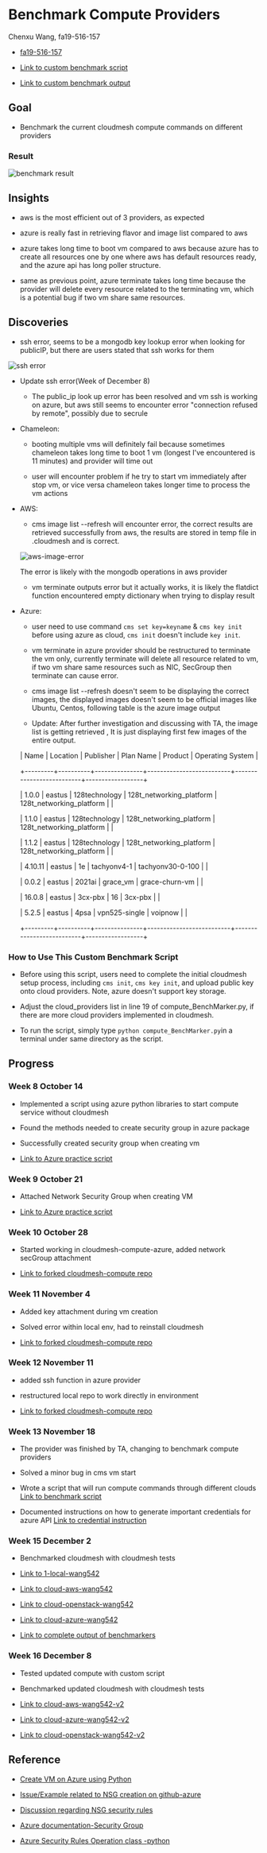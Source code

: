 # Benchmark Compute Providers

Chenxu Wang, fa19-516-157

- [fa19-516-157](https://github.com/cloudmesh-community/fa19-516-157)

- [Link to custom benchmark script](https://github.com/cloudmesh-community/fa19-516-157/blob/master/compute_BenchMarker.py)

- [Link to custom benchmark output](https://raw.githubusercontent.com/cloudmesh-community/fa19-516-157/master/benchmarkOutput_v2.txt)


## Goal

- Benchmark the current cloudmesh compute commands on different providers 

### Result

![benchmark result](../images/benchmark_res.PNG)


## Insights

- aws is the most efficient out of 3 providers, as expected

- azure is really fast in retrieving flavor and image list compared to aws

- azure takes long time to boot vm compared to aws because azure has to create 
all resources one by one where aws has default resources ready, and the azure api has long poller structure.

- same as previous point, azure terminate takes long time because the provider will delete every resource 
related to the terminating vm, which is a potential bug if two vm share same resources.


## Discoveries

- ssh error, seems to be a mongodb key lookup error when looking for publicIP, but there are users
stated that ssh works for them

![ssh error](../images/ssh-error.PNG)

- Update ssh error(Week of December 8)

  - The public_ip look up error has been resolved and vm ssh is working on azure, but aws still
    seems to encounter error "connection refused by remote", possibly due to secrule

- Chameleon:

    - booting multiple vms will definitely fail because sometimes chameleon takes long time
     to boot 1 vm (longest I've encountered is 11 minutes) and provider will time out 

    - user will encounter problem if he try to start vm immediately after stop vm, or vice versa
    chameleon takes longer time to process the vm actions 

- AWS:
    
    - cms image list --refresh will encounter error, the correct results are retrieved successfully
    from aws, the results are stored in temp file in .cloudmesh and is correct.
    
    ![aws-image-error](../images/aws-image-error.PNG)
 
    The error is likely with the mongodb operations in aws provider
    
    - vm terminate outputs error but it actually works, it is likely the flatdict function encountered
    empty dictionary when trying to display result
 
 - Azure:
    
    - user need to use command `cms set key=keyname` & `cms key init` before using azure as cloud,
    `cms init` doesn't include `key init`.
    
    - vm terminate in azure provider should be restructured to terminate the vm only, currently terminate
    will delete all resource related to vm, if two vm share same resources such as NIC, SecGroup then terminate
    can cause error.
    
    - cms image list --refresh doesn't seem to be displaying the correct images, the displayed images
    doesn't seem to be official images like Ubuntu, Centos, following table is the azure image output
    
    - Update: After further investigation and discussing with TA, the image list is getting retrieved
    , It is just displaying first few images of the entire output.
    

    | Name    | Location | Publisher     | Plan Name                | Product                  | Operating System |

    +---------+----------+---------------+--------------------------+--------------------------+------------------+

    | 1.0.0   | eastus   | 128technology | 128t_networking_platform | 128t_networking_platform |                  |

    | 1.1.0   | eastus   | 128technology | 128t_networking_platform | 128t_networking_platform |                  |

    | 1.1.2   | eastus   | 128technology | 128t_networking_platform | 128t_networking_platform |                  |

    | 4.10.11 | eastus   | 1e            | tachyonv4-1              | tachyonv30-0-100         |                  |

    | 0.0.2   | eastus   | 2021ai        | grace_vm                 | grace-churn-vm           |                  |

    | 16.0.8  | eastus   | 3cx-pbx       | 16                       | 3cx-pbx                  |                  |

    | 5.2.5   | eastus   | 4psa          | vpn525-single            | voipnow                  |                  |

    +---------+----------+---------------+--------------------------+--------------------------+------------------+

### How to Use This Custom Benchmark Script

- Before using this script, users need to complete the initial cloudmesh setup process, 
including `cms init`, `cms key init`, and upload public key onto cloud 
providers. Note, azure doesn't support key storage.

- Adjust the cloud_providers list in line 19 of compute_BenchMarker.py, 
if there are more cloud providers implemented in cloudmesh.

- To run the script, simply type `python compute_BenchMarker.py`in a terminal under 
same directory as the script.
    
## Progress

### Week 8 October 14

- Implemented a script using azure python libraries to start compute service without cloudmesh

- Found the methods needed to create security group in azure package

- Successfully created security group when creating vm 

- [Link to Azure practice script](https://github.com/cloudmesh-community/fa19-516-157/blob/master/project/AzurePractice/myAzurePractice.py)


### Week 9 October 21

- Attached Network Security Group when creating VM

- [Link to Azure practice script](https://github.com/cloudmesh-community/fa19-516-157/blob/master/project/AzurePractice/myAzurePractice.py)


### Week 10 October 28

- Started working in cloudmesh-compute-azure, added network secGroup attachment

- [Link to forked cloudmesh-compute repo](https://github.com/wang542/cloudmesh-cloud/blob/azure_wang542/cloudmesh/compute/azure/Provider.py)


### Week 11 November 4

- Added key attachment during vm creation

- Solved error within local env, had to reinstall cloudmesh

- [Link to forked cloudmesh-compute repo](https://github.com/wang542/cloudmesh-cloud/blob/azure_wang542/cloudmesh/compute/azure/Provider.py)


### Week 12 November 11

- added ssh function in azure provider

- restructured local repo to work directly in environment

- [Link to forked cloudmesh-compute repo](https://github.com/wang542/cloudmesh-cloud/blob/azure_wang542/cloudmesh/compute/azure/Provider.py)


### Week 13 November 18

- The provider was finished by TA, changing to benchmark compute providers

- Solved a minor bug in cms vm start

- Wrote a script that will run compute commands through different clouds
[Link to benchmark script](https://github.com/cloudmesh-community/fa19-516-157/blob/master/compute_BenchMarker.py)

- Documented instructions on how to generate important credentials for azure API
[Link to credential instruction](https://github.com/cloudmesh-community/fa19-516-157/blob/master/azure_credentials.md)


### Week 15 December 2

- Benchmarked cloudmesh with cloudmesh tests

- [Link to 1-local-wang542](https://github.com/wang542/benchmark/blob/wang542/results/1_local-wang542.md)

- [Link to cloud-aws-wang542](https://github.com/wang542/benchmark/blob/wang542/results/cloud-aws-wang542.md)

- [Link to cloud-openstack-wang542](https://github.com/wang542/benchmark/blob/wang542/results/cloud-openstack-wang542.md)

- [Link to cloud-azure-wang542](https://github.com/wang542/benchmark/blob/wang542/results/cloud-azure-wang542.md)

- [Link to complete output of benchmarkers](https://github.com/cloudmesh-community/fa19-516-157/tree/master/Benchmark_Output)


### Week 16 December 8

- Tested updated compute with custom script

- Benchmarked updated cloudmesh with cloudmesh tests

- [Link to cloud-aws-wang542-v2](https://github.com/wang542/benchmark/blob/wang542/results/cloud-aws-wang542-v2.txt)

- [Link to cloud-azure-wang542-v2](https://github.com/wang542/benchmark/blob/wang542/results/cloud-azure-wang542-v2.txt)

- [Link to cloud-openstack-wang542-v2](https://github.com/wang542/benchmark/blob/wang542/results/cloud-openstack-wang542-v2.txt)


## Reference

- [Create VM on Azure using Python](https://docs.microsoft.com/en-us/azure/virtual-machines/windows/python#)

- [Issue/Example related to NSG creation on github-azure](https://github.com/MicrosoftDocs/azure-docs/issues/30555)

- [Discussion regarding NSG security rules](https://stackoverflow.com/questions/55970074/issues-with-network-security-group-deployment-using-python-networksecuritygrou)

- [Azure documentation-Security Group](https://docs.microsoft.com/en-us/azure/virtual-network/security-overview)

- [Azure Security Rules Operation class -python](https://docs.microsoft.com/en-us/python/api/azure-mgmt-network/azure.mgmt.network.v2017_03_01.operations.securityrulesoperations?view=azure-python)
